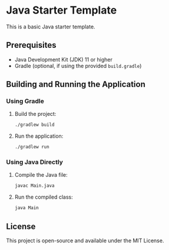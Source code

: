# Java Starter Template

This is a basic Java starter template.

## Prerequisites
- Java Development Kit (JDK) 11 or higher
- Gradle (optional, if using the provided `build.gradle`)

## Building and Running the Application

### Using Gradle
1. Build the project:
   ```bash
   ./gradlew build
   ```
2. Run the application:
   ```bash
   ./gradlew run
   ```

### Using Java Directly
1. Compile the Java file:
   ```bash
   javac Main.java
   ```
2. Run the compiled class:
   ```bash
   java Main
   ```

## License
This project is open-source and available under the MIT License.
